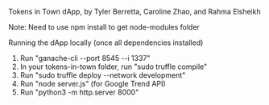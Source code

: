 Tokens in Town dApp, by Tyler Berretta, Caroline Zhao, and Rahma Elsheikh

Note: Need to use npm install to get node-modules folder

Running the dApp locally (once all dependencies installed)
1. Run "ganache-cli --port 8545 --i 1337"
2. In your tokens-in-town folder, run "sudo truffle compile"
3. Run "sudo truffle deploy --network development"
4. Run "node server.js" (for Google Trend API)
5. Run "python3 -m http.server 8000"
